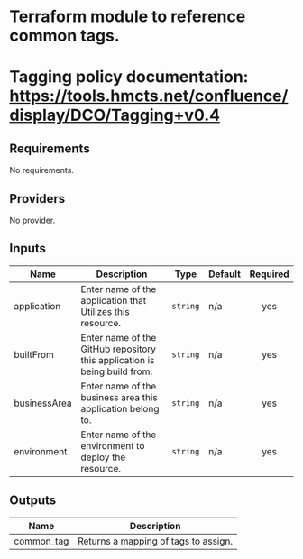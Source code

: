
# Terraform module to reference common tags.

# Tagging policy documentation: https://tools.hmcts.net/confluence/display/DCO/Tagging+v0.4

## Requirements

No requirements.

## Providers

No provider.

## Inputs

| Name | Description | Type | Default | Required |
|------|-------------|------|---------|:--------:|
| application | Enter name of the application that Utilizes this resource. | `string` | n/a | yes |
| builtFrom | Enter name of the GitHub repository this application is being build from. | `string` | n/a | yes |
| businessArea | Enter name of the business area this application belong to. | `string` | n/a | yes |
| environment | Enter name of the environment to deploy the resource. | `string` | n/a | yes |

## Outputs

| Name | Description |
|------|-------------|
| common\_tag | Returns a mapping of tags to assign. |
